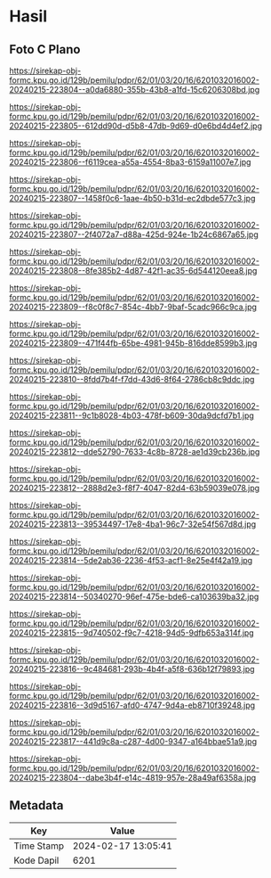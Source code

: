 # Hasil

## Foto C Plano

https://sirekap-obj-formc.kpu.go.id/129b/pemilu/pdpr/62/01/03/20/16/6201032016002-20240215-223804--a0da6880-355b-43b8-a1fd-15c6206308bd.jpg

https://sirekap-obj-formc.kpu.go.id/129b/pemilu/pdpr/62/01/03/20/16/6201032016002-20240215-223805--612dd90d-d5b8-47db-9d69-d0e6bd4d4ef2.jpg

https://sirekap-obj-formc.kpu.go.id/129b/pemilu/pdpr/62/01/03/20/16/6201032016002-20240215-223806--f6119cea-a55a-4554-8ba3-6159a11007e7.jpg

https://sirekap-obj-formc.kpu.go.id/129b/pemilu/pdpr/62/01/03/20/16/6201032016002-20240215-223807--1458f0c6-1aae-4b50-b31d-ec2dbde577c3.jpg

https://sirekap-obj-formc.kpu.go.id/129b/pemilu/pdpr/62/01/03/20/16/6201032016002-20240215-223807--2f4072a7-d88a-425d-924e-1b24c6867a65.jpg

https://sirekap-obj-formc.kpu.go.id/129b/pemilu/pdpr/62/01/03/20/16/6201032016002-20240215-223808--8fe385b2-4d87-42f1-ac35-6d544120eea8.jpg

https://sirekap-obj-formc.kpu.go.id/129b/pemilu/pdpr/62/01/03/20/16/6201032016002-20240215-223809--f8c0f8c7-854c-4bb7-9baf-5cadc966c9ca.jpg

https://sirekap-obj-formc.kpu.go.id/129b/pemilu/pdpr/62/01/03/20/16/6201032016002-20240215-223809--471f44fb-65be-4981-945b-816dde8599b3.jpg

https://sirekap-obj-formc.kpu.go.id/129b/pemilu/pdpr/62/01/03/20/16/6201032016002-20240215-223810--8fdd7b4f-f7dd-43d6-8f64-2786cb8c9ddc.jpg

https://sirekap-obj-formc.kpu.go.id/129b/pemilu/pdpr/62/01/03/20/16/6201032016002-20240215-223811--9c1b8028-4b03-478f-b609-30da9dcfd7b1.jpg

https://sirekap-obj-formc.kpu.go.id/129b/pemilu/pdpr/62/01/03/20/16/6201032016002-20240215-223812--dde52790-7633-4c8b-8728-ae1d39cb236b.jpg

https://sirekap-obj-formc.kpu.go.id/129b/pemilu/pdpr/62/01/03/20/16/6201032016002-20240215-223812--2888d2e3-f8f7-4047-82d4-63b59039e078.jpg

https://sirekap-obj-formc.kpu.go.id/129b/pemilu/pdpr/62/01/03/20/16/6201032016002-20240215-223813--39534497-17e8-4ba1-96c7-32e54f567d8d.jpg

https://sirekap-obj-formc.kpu.go.id/129b/pemilu/pdpr/62/01/03/20/16/6201032016002-20240215-223814--5de2ab36-2236-4f53-acf1-8e25e4f42a19.jpg

https://sirekap-obj-formc.kpu.go.id/129b/pemilu/pdpr/62/01/03/20/16/6201032016002-20240215-223814--50340270-96ef-475e-bde6-ca103639ba32.jpg

https://sirekap-obj-formc.kpu.go.id/129b/pemilu/pdpr/62/01/03/20/16/6201032016002-20240215-223815--9d740502-f9c7-4218-94d5-9dfb653a314f.jpg

https://sirekap-obj-formc.kpu.go.id/129b/pemilu/pdpr/62/01/03/20/16/6201032016002-20240215-223816--9c484681-293b-4b4f-a5f8-636b12f79893.jpg

https://sirekap-obj-formc.kpu.go.id/129b/pemilu/pdpr/62/01/03/20/16/6201032016002-20240215-223816--3d9d5167-afd0-4747-9d4a-eb8710f39248.jpg

https://sirekap-obj-formc.kpu.go.id/129b/pemilu/pdpr/62/01/03/20/16/6201032016002-20240215-223817--441d9c8a-c287-4d00-9347-a164bbae51a9.jpg

https://sirekap-obj-formc.kpu.go.id/129b/pemilu/pdpr/62/01/03/20/16/6201032016002-20240215-223804--dabe3b4f-e14c-4819-957e-28a49af6358a.jpg


## Metadata

| Key        | Value               |
| ---------- | ------------------- |
| Time Stamp | 2024-02-17 13:05:41 |
| Kode Dapil | 6201                |



